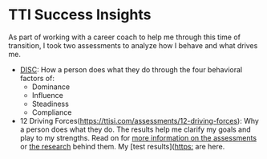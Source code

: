 # TTI Success Insights
As part of working with a career coach to help me through this time of transition, I took two assessments to analyze how I behave and what drives me. 
* [DISC](https://ttisi.com/assessments/disc): How a person does what they do through the four behavioral factors of:
  * Dominance
  * Influence
  * Steadiness
  * Compliance
* 12 Driving Forces(https://ttisi.com/assessments/12-driving-forces): Why a person does what they do.
The results help me clarify my goals and play to my strengths.
Read on for [more information on the assessments](https://www.ttisi.com/assessments) or [the research](https://www.ttiresearch.com/) behind them.
My [test results]([https:](https://github.com/kolibriBlitz/kolibriBlitz.github.io/edit/main/Documents/TTI.pdf) are here.
